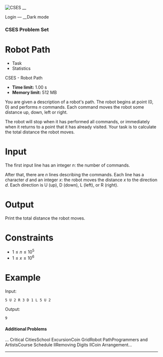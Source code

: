 ![CSES](/logo.png?1) __

Login — __Dark mode

### CSES Problem Set

# Robot Path

  * Task
  * Statistics

CSES - Robot Path

  * **Time limit:** 1.00 s
  * **Memory limit:** 512 MB

You are given a description of a robot's path. The robot begins at point
$(0,0)$ and performs $n$ commands. Each command moves the robot some distance
up, down, left or right.

The robot will stop when it has performed all commands, or immediately when it
returns to a point that it has already visited. Your task is to calculate the
total distance the robot moves.

# Input

The first input line has an integer $n$: the number of commands.

After that, there are $n$ lines describing the commands. Each line has a
character $d$ and an integer $x$: the robot moves the distance $x$ to the
direction $d$. Each direction is U (up), D (down), L (left), or R (right).

# Output

Print the total distance the robot moves.

# Constraints

  * $1 \le n \le 10^5$
  * $1 \le x \le 10^6$

# Example

Input:

``` 5 U 2 R 3 D 1 L 5 U 2 ```

Output:

``` 9 ```

#### Additional Problems

... Critical CitiesSchool ExcursionCoin GridRobot PathProgrammers and
ArtistsCourse Schedule IIRemoving Digits IICoin Arrangement...

* * *

